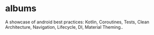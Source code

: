 # albums
A showcase of android best practices: Kotlin, Coroutines, Tests, Clean Architecture, Navigation, Lifecycle, DI, Material Theming..
